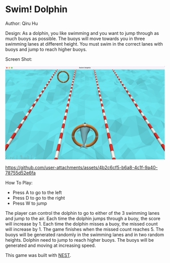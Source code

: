# Swim! Dolphin

Author: Qiru Hu

Design: As a dolphin, you like swimming and you want to jump through as much buoys as possible. The buoys will move towards you in three swimming lanes at different height. You must swim in the correct lanes with buoys and jump to reach higher buoys.


Screen Shot:

![Screen Shot](screenshot.png)

https://github.com/user-attachments/assets/4b2c6cf5-b6a8-4c1f-9a40-78755d52e6fa

How To Play:
- Press A to go to the left
- Press D to go to the right
- Press W to jump

The player can control the dolphin to go to either of the 3 swimming lanes and jump to the air. 
Each time the dolphin jumps through a buoy, the score will increase by 1. Each time the dolphin misses a buoy, the missed count will increase by 1. The game finishes when the missed count reaches 5.
The buoys will be generated randomly in the swimming lanes and in two random heights. Dolphin need to jump to reach higher buoys. The buoys will be generated and moving at increasing speed.


This game was built with [NEST](NEST.md).
